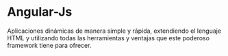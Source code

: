 # Angular-Js
Aplicaciones dinámicas de manera simple y rápida, 
extendiendo el lenguaje HTML y utilizando todas las herramientas y ventajas que este poderoso framework tiene para ofrecer.
